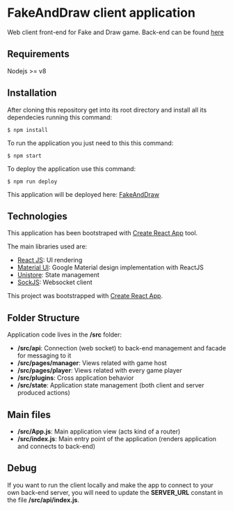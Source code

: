 # FakeAndDraw client application
Web client front-end for Fake and Draw game.
Back-end can be found [here](https://github.com/dalogax/FakeAndDrawBack)

## Requirements
Nodejs >= v8

## Installation
After cloning this repository get into its root directory and install all its dependecies running this command:
```
$ npm install
```

To run the application you just need to this this command:
```
$ npm start
```

To deploy the application use this command:
```
$ npm run deploy
```
This application will be deployed here: [FakeAndDraw](https://fad.surge.sh)

## Technologies
This application has been bootstraped with [Create React App](https://github.com/facebookincubator/create-react-app) tool.

The main libraries used are:
* [React JS](https://reactjs.org/): UI rendering
* [Material UI](https://material-ui.com/): Google Material design implementation with ReactJS
* [Unistore](https://github.com/developit/unistore/): State management
* [SockJS](https://github.com/sockjs/sockjs-client): Websocket client

This project was bootstrapped with [Create React App](https://github.com/facebookincubator/create-react-app).

## Folder Structure
Application code lives in the **/src** folder:
* **/src/api**: Connection (web socket) to back-end management and facade for messaging to it
* **/src/pages/manager**: Views related with game host
* **/src/pages/player**: Views related with every game player
* **/src/plugins**: Cross application behavior 
* **/src/state**: Application state management (both client and server produced actions)

## Main files
* **/src/App.js**: Main application view (acts kind of a router)
* **/src/index.js**: Main entry point of the application (renders application and connects to back-end)

## Debug
If you want to run the client locally and make the app to connect to your own back-end server, you will need to update the **SERVER_URL** constant in the file **/src/api/index.js**.
